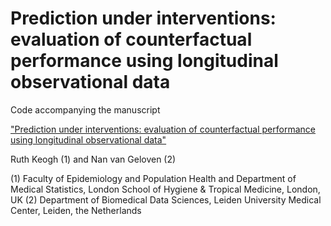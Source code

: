 # Prediction under interventions: evaluation of counterfactual performance using longitudinal observational data
Code accompanying the manuscript

["Prediction under interventions: evaluation of counterfactual performance using longitudinal observational data"](https://doi.org/10.48550/arXiv.2304.10005)

Ruth Keogh (1) and Nan van Geloven (2)

(1) Faculty of Epidemiology and Population Health and Department of Medical Statistics, London School of Hygiene & Tropical Medicine, London, UK
(2) Department of Biomedical Data Sciences, Leiden University Medical Center, Leiden, the Netherlands


